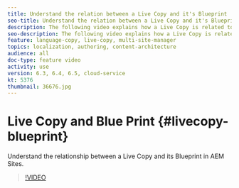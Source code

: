 ```yaml
---
title: Understand the relation between a Live Copy and it's Blueprint
seo-title: Understand the relation between a Live Copy and it's Blueprint
description: The following video explains how a Live Copy is related to it's Blueprint in AEM Sites.
seo-description: The following video explains how a Live Copy is related to it's Blueprint in AEM Sites.
feature: language-copy, live-copy, multi-site-manager
topics: localization, authoring, content-architecture
audience: all
doc-type: feature video
activity: use
version: 6.3, 6.4, 6.5, cloud-service
kt: 5376
thumbnail: 36676.jpg
---
```


# Live Copy and Blue Print {#livecopy-blueprint}

Understand the relationship between a Live Copy and its Blueprint in AEM Sites.

>[!VIDEO](https://video.tv.adobe.com/v/36676?quality=12&learn=on)
